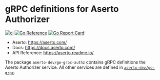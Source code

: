 # gRPC definitions for Aserto Authorizer

[![ci](https://github.com/aserto-dev/go-grpc-authz/actions/workflows/ci.yaml/badge.svg)](https://github.com/aserto-dev/go-grpc-authz/actions/workflows/ci.yaml)
[![Go Reference](https://pkg.go.dev/badge/github.com/aserto-dev/go-grpc-authz.svg)](https://pkg.go.dev/github.com/aserto-dev/go-grpc-authz)
[![Go Report Card](https://goreportcard.com/badge/github.com/aserto-dev/go-grpc-authz)](https://goreportcard.com/report/github.com/aserto-dev/go-grpc-authz)

* Aserto: https://aserto.com/
* Docs: https://docs.aserto.com/
* API Reference: https://aserto.readme.io/

The package `aserto-dev/go-grpc-authz` contains gRPC definitions the Aserto Authorizer service. All other services are
defined in [`aserto-dev/go-grpc`](https://github.com/aserto-dev/go-grpc).
